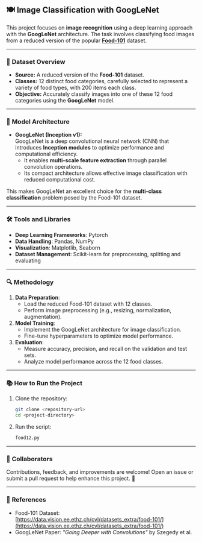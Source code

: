 
## 🍽 **Image Classification with GoogLeNet**

This project focuses on **image recognition** using a deep learning approach with the **GoogLeNet** architecture. The task involves classifying food images from a reduced version of the popular **[Food-101](https://data.vision.ee.ethz.ch/cvl/datasets_extra/food-101/)** dataset.

---

### 📂 **Dataset Overview**  
- **Source:** A reduced version of the **Food-101** dataset.  
- **Classes:** 12 distinct food categories, carefully selected to represent a variety of food types, with 200 items each class.  
- **Objective:** Accurately classify images into one of these 12 food categories using the **GoogLeNet** model.  

---

### 🧠 **Model Architecture**  
- **GoogLeNet (Inception v1):**  
  GoogLeNet is a deep convolutional neural network (CNN) that introduces **Inception modules** to optimize performance and computational efficiency.  
  - It enables **multi-scale feature extraction** through parallel convolution operations.  
  - Its compact architecture allows effective image classification with reduced computational cost.  

This makes GoogLeNet an excellent choice for the **multi-class classification** problem posed by the Food-101 dataset.

---

### 🛠 **Tools and Libraries**  
- **Deep Learning Frameworks**: Pytorch 
- **Data Handling**: Pandas, NumPy  
- **Visualization**: Matplotlib, Seaborn  
- **Dataset Management**: Scikit-learn for preprocessing, splitting and evaluating  

---

### 🔍 **Methodology**  
1. **Data Preparation**:  
   - Load the reduced Food-101 dataset with 12 classes.  
   - Perform image preprocessing (e.g., resizing, normalization, augmentation).  
2. **Model Training**:  
   - Implement the GoogLeNet architecture for image classification.  
   - Fine-tune hyperparameters to optimize model performance.  
3. **Evaluation**:  
   - Measure accuracy, precision, and recall on the validation and test sets.  
   - Analyze model performance across the 12 food classes.  

---

### 📚 **How to Run the Project**  
1. Clone the repository:  
   ```bash
   git clone <repository-url>
   cd <project-directory>
   ```  
3. Run the script:  
   ```bash
   food12.py
   ```  

---

### 🤝 **Collaborators**  
Contributions, feedback, and improvements are welcome! Open an issue or submit a pull request to help enhance this project. 🚀  

---

### 🔗 **References**  
- Food-101 Dataset: [https://data.vision.ee.ethz.ch/cvl/datasets_extra/food-101/](https://data.vision.ee.ethz.ch/cvl/datasets_extra/food-101/)  
- GoogLeNet Paper: *"Going Deeper with Convolutions"* by Szegedy et al.


